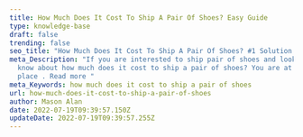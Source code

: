 ```yaml
---
title: How Much Does It Cost To Ship A Pair Of Shoes? Easy Guide
type: knowledge-base
draft: false
trending: false
seo_title: "How Much Does It Cost To Ship A Pair Of Shoes? #1 Solution 2022"
meta_Description: "If you are interested to ship pair of shoes and looking to
  know about how much does it cost to ship a pair of shoes? You are at ultimate
  place . Read more "
meta_Keywords: how much does it cost to ship a pair of shoes
url: how-much-does-it-cost-to-ship-a-pair-of-shoes
author: Mason Alan
date: 2022-07-19T09:39:57.150Z
updateDate: 2022-07-19T09:39:57.255Z
---
```

